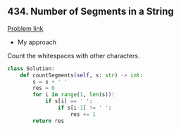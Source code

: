 ## 434. Number of Segments in a String

[Problem link](https://leetcode.com/problems/number-of-segments-in-a-string/)

- My approach

Count the whitespaces with other characters.

```python
class Solution:
    def countSegments(self, s: str) -> int:
        s = s + ' '
        res = 0
        for i in range(1, len(s)):
            if s[i] == ' ':
                if s[i-1] != ' ':
                    res += 1
        return res
```
